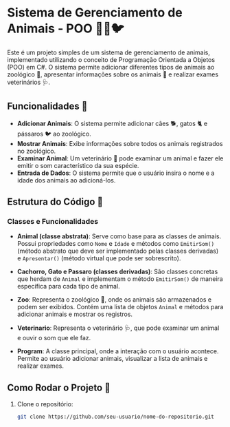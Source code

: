 # Sistema de Gerenciamento de Animais - POO 🐶🐱🐦

Este é um projeto simples de um sistema de gerenciamento de animais, implementado utilizando o conceito de Programação Orientada a Objetos (POO) em C#. O sistema permite adicionar diferentes tipos de animais ao zoológico 🦁, apresentar informações sobre os animais 🐾 e realizar exames veterinários 🩺.

## Funcionalidades 🌟

- **Adicionar Animais**: O sistema permite adicionar cães 🐕, gatos 🐈 e pássaros 🐦 ao zoológico.
- **Mostrar Animais**: Exibe informações sobre todos os animais registrados no zoológico.
- **Examinar Animal**: Um veterinário 🐾 pode examinar um animal e fazer ele emitir o som característico da sua espécie.
- **Entrada de Dados**: O sistema permite que o usuário insira o nome e a idade dos animais ao adicioná-los.

## Estrutura do Código 📂

### Classes e Funcionalidades

- **Animal (classe abstrata)**: Serve como base para as classes de animais. Possui propriedades como `Nome` e `Idade` e métodos como `EmitirSom()` (método abstrato que deve ser implementado pelas classes derivadas) e `Apresentar()` (método virtual que pode ser sobrescrito).
  
- **Cachorro, Gato e Passaro (classes derivadas)**: São classes concretas que herdam de `Animal` e implementam o método `EmitirSom()` de maneira específica para cada tipo de animal.

- **Zoo**: Representa o zoológico 🦒, onde os animais são armazenados e podem ser exibidos. Contém uma lista de objetos `Animal` e métodos para adicionar animais e mostrar os registros.

- **Veterinario**: Representa o veterinário 🩺, que pode examinar um animal e ouvir o som que ele faz.

- **Program**: A classe principal, onde a interação com o usuário acontece. Permite ao usuário adicionar animais, visualizar a lista de animais e realizar exames.

## Como Rodar o Projeto 🚀

1. Clone o repositório:

   ```bash
   git clone https://github.com/seu-usuario/nome-do-repositorio.git
